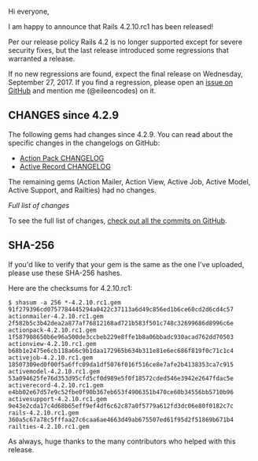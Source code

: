 Hi everyone,

I am happy to announce that Rails 4.2.10.rc1 has been released!

Per our release policy Rails 4.2 is no longer supported except for severe security fixes, but the last release introduced some regressions that warranted a release.

If no new regressions are found, expect the final release on Wednesday, September 27, 2017.
If you find a regression, please open an [issue on GitHub](https://github.com/rails/rails/issues/new)
and mention me (@eileencodes) on it.

## CHANGES since 4.2.9

The following gems had changes since 4.2.9. You can read about the specific changes in the changelogs on GitHub:

* [Action Pack CHANGELOG](https://github.com/rails/rails/blob/v4.2.10.rc1/actionpack/CHANGELOG.md)
* [Active Record CHANGELOG](https://github.com/rails/rails/blob/v4.2.10.rc1/activerecord/CHANGELOG.md)

The remaining gems (Action Mailer, Action View, Active Job, Active Model, Active Support, and Railties) had no changes.

*Full list of changes*

To see the full list of changes, [check out all the commits on
GitHub](https://github.com/rails/rails/compare/v4.2.9...v4.2.10.rc1).

## SHA-256

If you'd like to verify that your gem is the same as the one I've uploaded,
please use these SHA-256 hashes.

Here are the checksums for 4.2.10.rc1:

```
$ shasum -a 256 *-4.2.10.rc1.gem
91f279396cd0757784445294a0422c37113a6d49c856ed1b6ce60cd2d6cd4c57  actionmailer-4.2.10.rc1.gem
2f582b5c3b42dea2a877af76812168ad721b583f501c748c32699686d8996c6e  actionpack-4.2.10.rc1.gem
1f587908650b6e96a500de3ccbeb229e8ffe1b8a06bbadc930acad762dd70503  actionview-4.2.10.rc1.gem
b68b1e2475e6cb118a66c9b1daa172965b634b311e81e6ec686f819f0c71c1c4  activejob-4.2.10.rc1.gem
18507309ed0f00f5a6ffc09da1df5076f016f516ce8e7afe2b4138353ca7c915  activemodel-4.2.10.rc1.gem
53a094625fe76d353d95cfd5cf0d989e5f0f18572cded546e3942e2647fdac5e  activerecord-4.2.10.rc1.gem
e4bb02e67d57e9c52fbe0f90b367eb653f4906351b470ce60b34556bb5710b96  activesupport-4.2.10.rc1.gem
9e43e2cda17c4d68b65eff9ef4df6c62c87a0f5779a612fd3dc06e80f0182c7c  rails-4.2.10.rc1.gem
360a5c67a78c5fffaa27c6caa6ae4663d49ab675507ed61f95d2f51869b671b4  railties-4.2.10.rc1.gem

```

As always, huge thanks to the many contributors who helped with this release.
